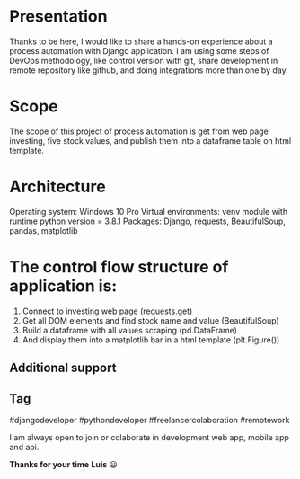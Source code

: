# Presentation
Thanks to be here, I would like to share a hands-on experience about a process automation with Django application. I am using some steps of DevOps methodology, like control version with git, share development in remote repository like github, and doing integrations more than one by day.

# Scope
The scope of this project of process automation is get from web page investing, five stock values, and publish them into a dataframe table on html template. 

# Architecture 
Operating system: Windows 10 Pro
Virtual environments: venv module with runtime python version = 3.8.1
Packages: Django, requests, BeautifulSoup, pandas, matplotlib

# The control flow structure of application is:
1. Connect to investing web page (requests.get)
2. Get all DOM <span> elements and find stock name and value (BeautifulSoup)
3. Build a dataframe with all values scraping (pd.DataFrame)
4. And display them into a matplotlib bar in a html template (plt.Figure())

## Additional support

## Tag
#djangodeveloper #pythondeveloper #freelancercolaboration #remotework

I am always open to join or colaborate in development web app, mobile app and api. 

**Thanks for your time**
**Luis** :smiley: